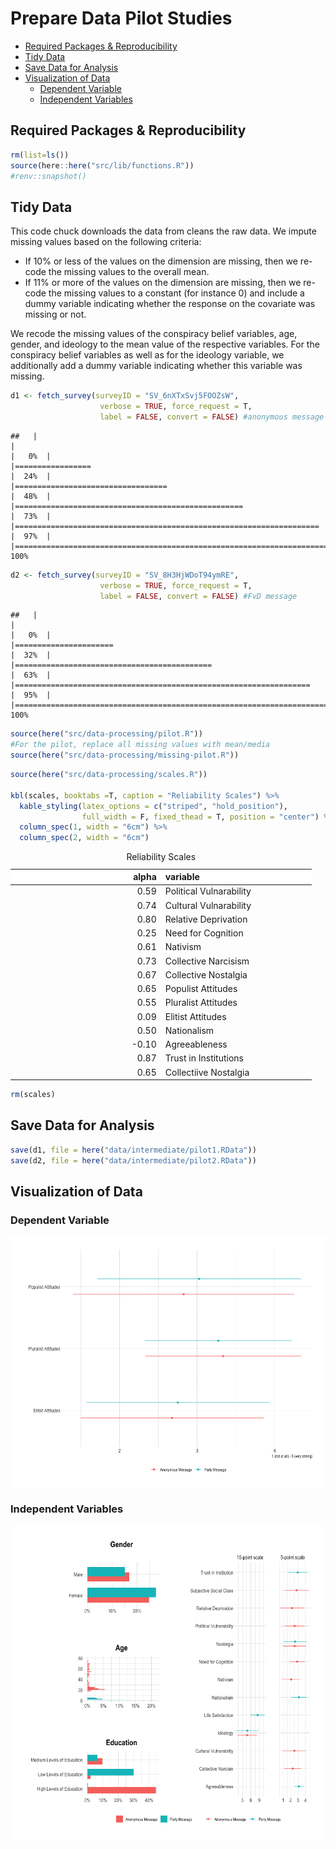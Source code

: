 Prepare Data Pilot Studies
================

-   [Required Packages &
    Reproducibility](#required-packages--reproducibility)
-   [Tidy Data](#tidy-data)
-   [Save Data for Analysis](#save-data-for-analysis)
-   [Visualization of Data](#visualization-of-data)
    -   [Dependent Variable](#dependent-variable)
    -   [Independent Variables](#independent-variables)

## Required Packages & Reproducibility

``` r
rm(list=ls())
source(here::here("src/lib/functions.R"))
#renv::snapshot()
```

## Tidy Data

This code chuck downloads the data from cleans the raw data. We impute
missing values based on the following criteria:

-   If 10% or less of the values on the dimension are missing, then we
    re-code the missing values to the overall mean.
-   If 11% or more of the values on the dimension are missing, then we
    re-code the missing values to a constant (for instance 0) and
    include a dummy variable indicating whether the response on the
    covariate was missing or not.

We recode the missing values of the conspiracy belief variables, age,
gender, and ideology to the mean value of the respective variables. For
the conspiracy belief variables as well as for the ideology variable, we
additionally add a dummy variable indicating whether this variable was
missing.

``` r
d1 <- fetch_survey(surveyID = "SV_6nXTxSvj5FOOZsW", 
                    verbose = TRUE, force_request = T,
                    label = FALSE, convert = FALSE) #anonymous message
```

    ##   |                                                                              |                                                                      |   0%  |                                                                              |=================                                                     |  24%  |                                                                              |==================================                                    |  48%  |                                                                              |===================================================                   |  73%  |                                                                              |====================================================================  |  97%  |                                                                              |======================================================================| 100%

``` r
d2 <- fetch_survey(surveyID = "SV_8H3HjWDoT94ymRE", 
                    verbose = TRUE, force_request = T,
                    label = FALSE, convert = FALSE) #FvD message
```

    ##   |                                                                              |                                                                      |   0%  |                                                                              |======================                                                |  32%  |                                                                              |============================================                          |  63%  |                                                                              |==================================================================    |  95%  |                                                                              |======================================================================| 100%

``` r
source(here("src/data-processing/pilot.R"))
#For the pilot, replace all missing values with mean/media
source(here("src/data-processing/missing-pilot.R"))
```

``` r
source(here("src/data-processing/scales.R"))

kbl(scales, booktabs =T, caption = "Reliability Scales") %>%
  kable_styling(latex_options = c("striped", "hold_position"),
                full_width = F, fixed_thead = T, position = "center") %>%
  column_spec(1, width = "6cm") %>%
  column_spec(2, width = "6cm")  
```

<table class="table" style="width: auto !important; margin-left: auto; margin-right: auto;">
<caption>
Reliability Scales
</caption>
<thead>
<tr>
<th style="text-align:right;position: sticky; top:0; background-color: #FFFFFF;">
alpha
</th>
<th style="text-align:left;position: sticky; top:0; background-color: #FFFFFF;">
variable
</th>
</tr>
</thead>
<tbody>
<tr>
<td style="text-align:right;width: 6cm; ">
0.59
</td>
<td style="text-align:left;width: 6cm; ">
Political Vulnarability
</td>
</tr>
<tr>
<td style="text-align:right;width: 6cm; ">
0.74
</td>
<td style="text-align:left;width: 6cm; ">
Cultural Vulnarability
</td>
</tr>
<tr>
<td style="text-align:right;width: 6cm; ">
0.80
</td>
<td style="text-align:left;width: 6cm; ">
Relative Deprivation
</td>
</tr>
<tr>
<td style="text-align:right;width: 6cm; ">
0.25
</td>
<td style="text-align:left;width: 6cm; ">
Need for Cognition
</td>
</tr>
<tr>
<td style="text-align:right;width: 6cm; ">
0.61
</td>
<td style="text-align:left;width: 6cm; ">
Nativism
</td>
</tr>
<tr>
<td style="text-align:right;width: 6cm; ">
0.73
</td>
<td style="text-align:left;width: 6cm; ">
Collective Narcisism
</td>
</tr>
<tr>
<td style="text-align:right;width: 6cm; ">
0.67
</td>
<td style="text-align:left;width: 6cm; ">
Collective Nostalgia
</td>
</tr>
<tr>
<td style="text-align:right;width: 6cm; ">
0.65
</td>
<td style="text-align:left;width: 6cm; ">
Populist Attitudes
</td>
</tr>
<tr>
<td style="text-align:right;width: 6cm; ">
0.55
</td>
<td style="text-align:left;width: 6cm; ">
Pluralist Attitudes
</td>
</tr>
<tr>
<td style="text-align:right;width: 6cm; ">
0.09
</td>
<td style="text-align:left;width: 6cm; ">
Elitist Attitudes
</td>
</tr>
<tr>
<td style="text-align:right;width: 6cm; ">
0.50
</td>
<td style="text-align:left;width: 6cm; ">
Nationalism
</td>
</tr>
<tr>
<td style="text-align:right;width: 6cm; ">
-0.10
</td>
<td style="text-align:left;width: 6cm; ">
Agreeableness
</td>
</tr>
<tr>
<td style="text-align:right;width: 6cm; ">
0.87
</td>
<td style="text-align:left;width: 6cm; ">
Trust in Institutions
</td>
</tr>
<tr>
<td style="text-align:right;width: 6cm; ">
0.65
</td>
<td style="text-align:left;width: 6cm; ">
Collectiive Nostalgia
</td>
</tr>
</tbody>
</table>

``` r
rm(scales)
```

## Save Data for Analysis

``` r
save(d1, file = here("data/intermediate/pilot1.RData"))
save(d2, file = here("data/intermediate/pilot2.RData"))
```

## Visualization of Data

### Dependent Variable

<img src="../../report/figures/Dependent Variable Obs-1.png" style="display: block; margin: auto;" />

### Independent Variables

<img src="../../report/figures/Independent Variables Obs-1.png" style="display: block; margin: auto;" />
